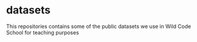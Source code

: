 # datasets
This repositories contains some of the public datasets we use in Wild Code School for teaching purposes

